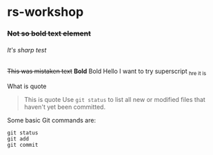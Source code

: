 # rs-workshop
### ~~Not so bold text element~~
###### It's sharp test

~~This was mistaken text~~
**Bold**
Bold
Hello I want to try superscript <sub> hre it is </sub>

What is quote
>This is quote
Use `git status` to list all new or modified files that haven't yet been committed.


Some basic Git commands are:
```
git status
git add
git commit
```
